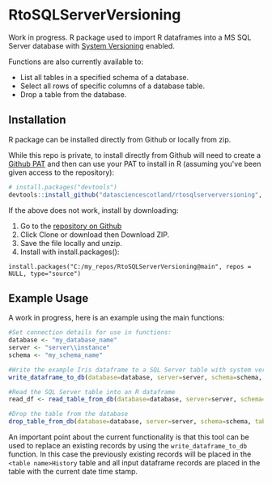 # RtoSQLServerVersioning
Work in progress. R package used to import R dataframes into a MS SQL Server database with [System Versioning](https://docs.microsoft.com/en-us/sql/relational-databases/tables/creating-a-system-versioned-temporal-table?view=sql-server-ver15) enabled.  

Functions are also currently available to: 
- List all tables in a specified schema of a database. 
- Select all rows of specific columns of a database table.
- Drop a table from the database.  

## Installation
R package can be installed directly from Github or locally from zip.  

While this repo is private, to install directly from Github will need to create a [Github PAT](https://docs.github.com/en/authentication/keeping-your-account-and-data-secure/creating-a-personal-access-token) and then can use your PAT to install in R (assuming you've been given access to the repository):

```r
# install.packages("devtools")
devtools::install_github("datasciencescotland/rtosqlserverversioning", auth_token = "<my personal access token>")
```

If the above does not work, install by downloading:

1. Go to the [repository on Github](https://github.com/datasciencescotland/rtosqlserverversioning)
2. Click Clone or download then Download ZIP.
3. Save the file locally and unzip.
4. Install with install.packages():
```
install.packages("C:/my_repos/RtoSQLServerVersioning@main", repos = NULL, type="source")
```

## Example Usage
A work in progress, here is an example using the main functions:
```r
#Set connection details for use in functions:
database <- "my_database_name"
server <- "server\\instance"
schema <- "my_schema_name"

#Write the example Iris dataframe to a SQL Server table with system versioning (history table and start / end timestamps)
write_dataframe_to_db(database=database, server=server, schema=schema, table_name="test_iris", dataframe=iris)

#Read the SQL Server table into an R dataframe
read_df <- read_table_from_db(database=database, server=server, schema=schema, table_name="test_iris")

#Drop the table from the database
drop_table_from_db(database=database, server=server, schema=schema, table_name="test_iris")

```

An important point about the current functionality is that this tool can be used to replace an existing records by using the `write_dataframe_to_db` function. In this case the previously existing records will be placed in the `<table name>History` table and all input dataframe records are placed in the table with the current date time stamp.
